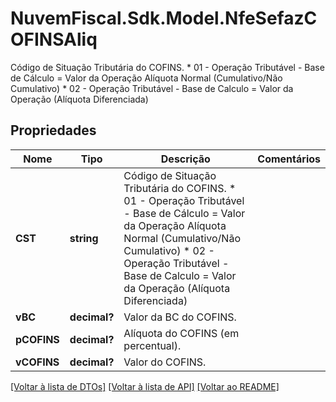 # NuvemFiscal.Sdk.Model.NfeSefazCOFINSAliq
Código de Situação Tributária do COFINS.  * 01 - Operação Tributável - Base de Cálculo = Valor da Operação Alíquota Normal (Cumulativo/Não Cumulativo)  * 02 - Operação Tributável - Base de Calculo = Valor da Operação (Alíquota Diferenciada)

## Propriedades

Nome | Tipo | Descrição | Comentários
------------ | ------------- | ------------- | -------------
**CST** | **string** | Código de Situação Tributária do COFINS.  * 01 - Operação Tributável - Base de Cálculo &#x3D; Valor da Operação Alíquota Normal (Cumulativo/Não Cumulativo)  * 02 - Operação Tributável - Base de Calculo &#x3D; Valor da Operação (Alíquota Diferenciada) | 
**vBC** | **decimal?** | Valor da BC do COFINS. | 
**pCOFINS** | **decimal?** | Alíquota do COFINS (em percentual). | 
**vCOFINS** | **decimal?** | Valor do COFINS. | 

[[Voltar à lista de DTOs]](../README.md#documentation-for-models) [[Voltar à lista de API]](../README.md#documentation-for-api-endpoints) [[Voltar ao README]](../README.md)

